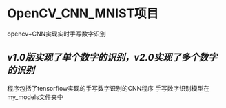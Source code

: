 # OpenCV_CNN_MNIST项目
opencv+CNN实现实时手写数字识别
## *v1.0版实现了单个数字的识别，v2.0实现了多个数字的识别*
程序包括了tensorflow实现的手写数字识别的CNN程序
手写数字识别模型在my_models文件夹中
